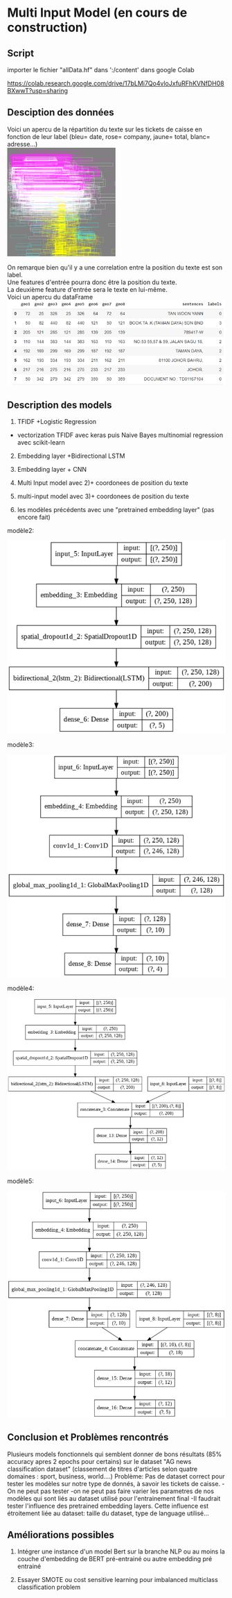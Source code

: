 # Multi Input Model (en cours de construction)

## Script  

importer le fichier "allData.hf" dans ':/content' dans google Colab

https://colab.research.google.com/drive/17bLMi7Qo4vloJxfuRFhKVNfDH08BXwwT?usp=sharing

## Desciption des données
Voici un apercu de la répartition du texte sur les tickets de caisse en fonction de leur label (bleu= date, rose= company, jaune= total, blanc= adresse...)  
<img src="https://github.com/LauraBreton-leonard/PRD/blob/main/NER/MULTI_INPUT_MODEL/IMAGES/bbox.png" width="250" height="250"/>  
  
  
On remarque bien qu'il y a une correlation entre la position du texte est son label.  
Une features d'entrée pourra donc être la position du texte.  
La deuxième feature d'entrée sera le texte en lui-même.  
Voici un apercu du dataFrame  
![alt text](https://github.com/LauraBreton-leonard/PRD/blob/main/NER/MULTI_INPUT_MODEL/IMAGES/dataFrame.PNG?raw=true)

## Description des models
1) TFIDF +Logistic Regression  
- vectorization TFIDF avec keras puis Naive Bayes multinomial regression avec scikit-learn

2) Embedding layer +Bidirectional LSTM

3) Embedding layer + CNN

4) Multi Input model avec 2)+ coordonees de position du texte

5) multi-input model avec 3)+ coordonees de position du texte

6) les modèles précédents avec une "pretrained embedding layer" (pas encore fait) 

modèle2:  

![alt text](https://github.com/LauraBreton-leonard/PRD/blob/main/NER/MULTI_INPUT_MODEL/IMAGES/model2.png?raw=true)  

modèle3:  

![alt text](https://github.com/LauraBreton-leonard/PRD/blob/main/NER/MULTI_INPUT_MODEL/IMAGES/model3.png?raw=true)  

modèle4:  

![alt text](https://github.com/LauraBreton-leonard/PRD/blob/main/NER/MULTI_INPUT_MODEL/IMAGES/model4.png?raw=true)

modèle5:  

![alt text](https://github.com/LauraBreton-leonard/PRD/blob/main/NER/MULTI_INPUT_MODEL/IMAGES/model5.png?raw=true)



## Conclusion et Problèmes rencontrés

Plusieurs models fonctionnels qui semblent donner de bons résultats (85% accuracy apres 2 epochs pour certains) sur le dataset "AG news classification dataset" (classement de titres d'articles selon quatre domaines : sport, business, world....)
Problème: Pas de dataset correct pour tester les modèles sur notre type de donnés, à savoir les tickets de caisse.
-On ne peut pas tester
-on ne peut pas faire varier les parametres de nos modèles  qui sont liés au dataset utilisé pour l'entrainement final
-Il faudrait tester l'influence des pretrained embedding layers. Cette influence est étroitement liée au dataset: taille du dataset, type de language utilisé...


## Améliorations possibles
1) Intégrer une instance d'un model Bert sur la branche NLP ou au moins la couche d'embedding de BERT pré-entrainé ou autre embedding pré entrainé   

2) Essayer SMOTE ou cost sensitive learning pour imbalanced multiclass classification problem
